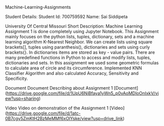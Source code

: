 Machine-Learning-Assignments

Student Details:
Student Id: 700759592
Name: Sai Siddipeta

University Of Central Missouri
Short Description:
Machine Learning Assignment 1 is done completely using Jupyter Notebook. This Assignment mainly focuses on the python lists, tuples, dictionary, sets and a machine learning algorithm K-Nearest Neighbor. We can create lists using square brackets[], tuples using paranthesis(), dictionaries and sets using curly brackets{}. In dictionaries items are stored as key - value pairs. There are many predefined functions in Python to access and modify lists, tuples, dictionaries and sets. In this assignment we used some geometric formulas to calculate area of circle and its circumference. Implemented KNN Classifier Algorithm and also calculated Accuracy, Sensitivity and Specificity.

Document
Document Describing about Assignment 1
[Document] (https://drive.google.com/file/d/1UpU6NiBfaya1yWn5_p0vAoMDloOnIxkV/view?usp=sharing)

Video
Video on demonstration of the Assignment 1
[Video] (https://drive.google.com/file/d/1atc-0B7cgy5ZmKtH2BzMeMMf6xOlYske/view?usp=drive_link)
